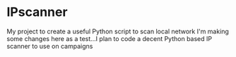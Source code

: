 # IPscanner
My project to create a useful Python script to scan local network
I'm making some changes here as a test...I plan to code a decent Python based IP scanner to use on campaigns
